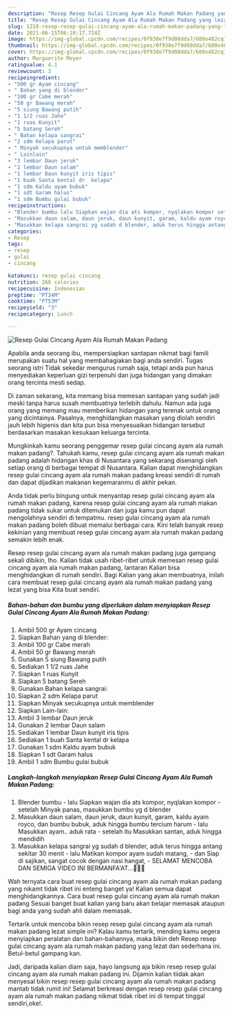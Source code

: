 ```yaml
---
description: "Resep Resep Gulai Cincang Ayam Ala Rumah Makan Padang yang lezat dan Mudah Dibuat"
title: "Resep Resep Gulai Cincang Ayam Ala Rumah Makan Padang yang lezat dan Mudah Dibuat"
slug: 1218-resep-resep-gulai-cincang-ayam-ala-rumah-makan-padang-yang-lezat-dan-mudah-dibuat
date: 2021-06-15T06:10:17.724Z
image: https://img-global.cpcdn.com/recipes/0f938e7f9d08dda7/680x482cq70/resep-gulai-cincang-ayam-ala-rumah-makan-padang-foto-resep-utama.jpg
thumbnail: https://img-global.cpcdn.com/recipes/0f938e7f9d08dda7/680x482cq70/resep-gulai-cincang-ayam-ala-rumah-makan-padang-foto-resep-utama.jpg
cover: https://img-global.cpcdn.com/recipes/0f938e7f9d08dda7/680x482cq70/resep-gulai-cincang-ayam-ala-rumah-makan-padang-foto-resep-utama.jpg
author: Marguerite Meyer
ratingvalue: 4.1
reviewcount: 3
recipeingredient:
- "500 gr Ayam cincang"
- " Bahan yang di blender"
- "100 gr Cabe merah"
- "50 gr Bawang merah"
- "5 siung Bawang putih"
- "1 1/2 ruas Jahe"
- "1 ruas Kunyit"
- "5 batang Sereh"
- " Bahan kelapa sangrai"
- "2 sdm Kelapa parut"
- " Minyak secukupnya untuk memblender"
- " Lainlain"
- "3 lembar Daun jeruk"
- "2 lembar Daun salam"
- "1 lembar Daun kunyit iris tipis"
- "1 buah Santa kental dr  kelapa"
- "1 sdm Kaldu ayam bubuk"
- "1 sdt Garam halus"
- "1 sdm Bumbu gulai bubuk"
recipeinstructions:
- "Blender bumbu lalu Siapkan wajan dia ats kompor, nyqlakan kompor setelah Minyak panas, masukkan bumbu yg d blender"
- "Masukkan daun salam, daun jeruk, daun kunyit, garam, kaldu ayam royco, dan bumbu bubuk, aduk hingga bumbu tercium harum lalu Masukkan ayam.. aduk rata setelah itu Masukkan santan, aduk hingga mendidih"
- "Masukkan kelapa sangrai yg sudah d blender, aduk terus hingga antang sekitar 30 menit lalu Matikan kompor ayam sudah matang, dan Siap di sajikan, sangat cocok dengan nasi hangat, SELAMAT MENCOBA DAN SEMIGA VIDEO INI BERMANFA&#39;AT...🤗🤗🙏"
categories:
- Resep
tags:
- resep
- gulai
- cincang

katakunci: resep gulai cincang 
nutrition: 268 calories
recipecuisine: Indonesian
preptime: "PT34M"
cooktime: "PT53M"
recipeyield: "3"
recipecategory: Lunch

---
```



![Resep Gulai Cincang Ayam Ala Rumah Makan Padang](https://img-global.cpcdn.com/recipes/0f938e7f9d08dda7/680x482cq70/resep-gulai-cincang-ayam-ala-rumah-makan-padang-foto-resep-utama.jpg)

Apabila anda seorang ibu, mempersiapkan santapan nikmat bagi famili merupakan suatu hal yang membahagiakan bagi anda sendiri. Tugas seorang istri Tidak sekedar mengurus rumah saja, tetapi anda pun harus menyediakan keperluan gizi terpenuhi dan juga hidangan yang dimakan orang tercinta mesti sedap.

Di zaman  sekarang, kita memang bisa memesan santapan yang sudah jadi meski tanpa harus susah membuatnya terlebih dahulu. Namun ada juga orang yang memang mau memberikan hidangan yang terenak untuk orang yang dicintainya. Pasalnya, menghidangkan masakan yang diolah sendiri jauh lebih higienis dan kita pun bisa menyesuaikan hidangan tersebut berdasarkan masakan kesukaan keluarga tercinta. 



Mungkinkah kamu seorang penggemar resep gulai cincang ayam ala rumah makan padang?. Tahukah kamu, resep gulai cincang ayam ala rumah makan padang adalah hidangan khas di Nusantara yang sekarang disenangi oleh setiap orang di berbagai tempat di Nusantara. Kalian dapat menghidangkan resep gulai cincang ayam ala rumah makan padang kreasi sendiri di rumah dan dapat dijadikan makanan kegemaranmu di akhir pekan.

Anda tidak perlu bingung untuk menyantap resep gulai cincang ayam ala rumah makan padang, karena resep gulai cincang ayam ala rumah makan padang tidak sukar untuk ditemukan dan juga kamu pun dapat mengolahnya sendiri di tempatmu. resep gulai cincang ayam ala rumah makan padang boleh dibuat memalui berbagai cara. Kini telah banyak resep kekinian yang membuat resep gulai cincang ayam ala rumah makan padang semakin lebih enak.

Resep resep gulai cincang ayam ala rumah makan padang juga gampang sekali dibikin, lho. Kalian tidak usah ribet-ribet untuk memesan resep gulai cincang ayam ala rumah makan padang, lantaran Kalian bisa menghidangkan di rumah sendiri. Bagi Kalian yang akan membuatnya, inilah cara membuat resep gulai cincang ayam ala rumah makan padang yang lezat yang bisa Kita buat sendiri.

<!--inarticleads1-->

##### Bahan-bahan dan bumbu yang diperlukan dalam menyiapkan Resep Gulai Cincang Ayam Ala Rumah Makan Padang:

1. Ambil 500 gr Ayam cincang
1. Siapkan  Bahan yang di blender:
1. Ambil 100 gr Cabe merah
1. Ambil 50 gr Bawang merah
1. Gunakan 5 siung Bawang putih
1. Sediakan 1 1/2 ruas Jahe
1. Siapkan 1 ruas Kunyit
1. Siapkan 5 batang Sereh
1. Gunakan  Bahan kelapa sangrai:
1. Siapkan 2 sdm Kelapa parut
1. Siapkan  Minyak secukupnya untuk memblender
1. Siapkan  Lain-lain:
1. Ambil 3 lembar Daun jeruk
1. Gunakan 2 lembar Daun salam
1. Sediakan 1 lembar Daun kunyit iris tipis
1. Sediakan 1 buah Santa kental dr  kelapa
1. Gunakan 1 sdm Kaldu ayam bubuk
1. Siapkan 1 sdt Garam halus
1. Ambil 1 sdm Bumbu gulai bubuk




<!--inarticleads2-->

##### Langkah-langkah menyiapkan Resep Gulai Cincang Ayam Ala Rumah Makan Padang:

1. Blender bumbu - lalu Siapkan wajan dia ats kompor, nyqlakan kompor - setelah Minyak panas, masukkan bumbu yg d blender
1. Masukkan daun salam, daun jeruk, daun kunyit, garam, kaldu ayam royco, dan bumbu bubuk, aduk hingga bumbu tercium harum - lalu Masukkan ayam.. aduk rata - setelah itu Masukkan santan, aduk hingga mendidih
1. Masukkan kelapa sangrai yg sudah d blender, aduk terus hingga antang sekitar 30 menit - lalu Matikan kompor ayam sudah matang, - dan Siap di sajikan, sangat cocok dengan nasi hangat, - SELAMAT MENCOBA DAN SEMIGA VIDEO INI BERMANFA&#39;AT...🤗🤗🙏




Wah ternyata cara buat resep gulai cincang ayam ala rumah makan padang yang nikamt tidak ribet ini enteng banget ya! Kalian semua dapat menghidangkannya. Cara buat resep gulai cincang ayam ala rumah makan padang Sesuai banget buat kalian yang baru akan belajar memasak ataupun bagi anda yang sudah ahli dalam memasak.

Tertarik untuk mencoba bikin resep resep gulai cincang ayam ala rumah makan padang lezat simple ini? Kalau kamu tertarik, mending kamu segera menyiapkan peralatan dan bahan-bahannya, maka bikin deh Resep resep gulai cincang ayam ala rumah makan padang yang lezat dan sederhana ini. Betul-betul gampang kan. 

Jadi, daripada kalian diam saja, hayo langsung aja bikin resep resep gulai cincang ayam ala rumah makan padang ini. Dijamin kalian tiidak akan menyesal bikin resep resep gulai cincang ayam ala rumah makan padang mantab tidak rumit ini! Selamat berkreasi dengan resep resep gulai cincang ayam ala rumah makan padang nikmat tidak ribet ini di tempat tinggal sendiri,oke!.

